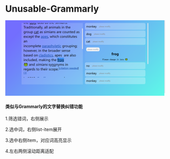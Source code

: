 # Unusable-Grammarly

![20220729162554](https://raw.githubusercontent.com/LittleWhitechun/PicsBed/master/202207291628954.png?token=AHJN25SMYIGCN2ZT5D6NKLLC4ONIA)

#### 类似与Grammarly的文字替换纠错功能

1.筛选错词，右侧展示

2.选中词，右侧list-item展开

3.选中右侧item，对应词高亮显示

4.左右两侧滚动距离适配
